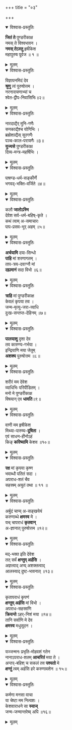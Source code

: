 +++
title = "०३"

+++

<details open><summary>विश्वास-प्रस्तुतिः</summary>

**जितं ते** पुण्डरीकाक्ष  
नमस् ते विश्वभावन ।  
**नमस् तेऽस्तु** हृषीकेश  
महापुरुष पूर्वज ॥ १ ॥
</details>

<details><summary>मूलम्</summary>

जितं ते पुण्डरीकाक्ष नमस्ते विश्वभावन  
नमस्तेऽस्तु हृषीकेश महापुरुषपूर्वज ॥१॥
</details>



<details open><summary>विश्वास-प्रस्तुतिः</summary>

विज्ञापनमिदं देव  
**श्रुणु** त्वं पुरुषोत्तम ।  
नरनारायणाभ्यां च  
श्वेत-द्वीप-निवासिभिः॥२॥
</details>

<details><summary>मूलम्</summary>

विज्ञापनमिदं देव श्रुणु त्वं पुरुषोत्तम ।  
नरनारायणाभ्याञ्च श्वेतद्वीपनिवासिभिः॥२॥
</details>


<details open><summary>विश्वास-प्रस्तुतिः</summary>

नारदाद्यैर् मुनि-गणैः  
सनकाद्यैश्च योगिभिः ।  
ब्रह्मेशाद्यैस् सुरगणैः  
पञ्च-काल-परायणैः ॥३॥  
**युज्यसे** पुण्डरीकाक्ष  
दिव्य-मन्त्र-महर्षिभिः ।
</details>

<details><summary>मूलम्</summary>

नारदाद्यैर्मुनिगणैस्सनकाद्यैश्च योगिभिः ।  
ब्रह्मेशाद्यैस्सुरगणैः पञ्चकालपरायणैः ॥३॥  
युज्यसे पुण्डरीकाक्ष दिव्यमन्त्रमहर्षिभिः ।
</details>


<details open><summary>विश्वास-प्रस्तुतिः</summary>

पाषण्ड-धर्म-सङ्कीर्णे  
भगवद्-भक्ति-वर्जिते ॥४॥
</details>

<details><summary>मूलम्</summary>

पाषण्डधर्मसङ्कीर्णे भगवद्भक्तिवर्जिते ॥४॥
</details>


<details open><summary>विश्वास-प्रस्तुतिः</summary>

कलौ **जातोऽस्मि**  
देवेश सर्व-धर्म-बहिष्-कृते ।  
कथं त्वाम् अ-समाचारः  
पाप-प्रसव-भूर् अहम् ॥५॥
</details>

<details><summary>मूलम्</summary>

कलौ जातोऽस्मि देवेश सर्वधर्मबहिष्कृते ।  
कथं त्वामसमाचारः पापप्रसवभूरहम् ॥५॥
</details>


<details open><summary>विश्वास-प्रस्तुतिः</summary>

**अर्चयामि** दया-सिन्धो  
**पाहि** मां शरणागतम् ।  
ताप-त्रय-दवाग्नौ मां  
**दह्यमानं** सदा विभो ॥६॥
</details>

<details><summary>मूलम्</summary>

अर्चयामि दयासिन्धो पाहि मां शरणागतम् ।  
तापत्रयदवाग्नौ मां दह्यमानं सदा विभो ॥६॥
</details>


<details open><summary>विश्वास-प्रस्तुतिः</summary>

**त्राहि** मां पुण्डरीकाक्ष  
केवलं कृपया तव ।  
जन्म-मृत्यु-जरा-व्याधि  
दुःख-सन्तप्त-देहिनम् ॥७॥
</details>

<details><summary>मूलम्</summary>

त्राहि मां पुण्डरीकाक्ष केवलं कृपया तव ।  
जन्ममृत्युजराव्याधि दुःखसन्तप्तदेहिनम् ॥७॥
</details>


<details open><summary>विश्वास-प्रस्तुतिः</summary>

**पालयाशु** दृशा देव  
तव कारुण्य-गर्भया ।  
इन्द्रियाणि मया जेतुम्  
**अशक्य** पुरुषोत्तम ॥८॥
</details>

<details><summary>मूलम्</summary>

पालयाशु दृशा देव तव कारुण्यगर्भया ।  
इन्द्रियाणि मया जेतुमशक्य पुरुषोत्तम ॥८॥
</details>


<details open><summary>विश्वास-प्रस्तुतिः</summary>

शरीरं मम देवेश  
व्याधिभिः परिपीडितम् ।  
मनो मे पुण्डरीकाक्ष  
विषयान् एव **धावति**॥९॥
</details>

<details><summary>मूलम्</summary>

शरीरं मम देवेश व्याधिभिः परिपीडितम् ।  
मनो मेपुण्डरीकाक्ष विषयानेव धावति॥९॥
</details>


<details open><summary>विश्वास-प्रस्तुतिः</summary>

वाणी मम हृषीकेश  
मिथ्या-पारुष्य-**दूषिता** ।  
एवं साधन-हीनोऽहं  
किङ् **करिष्यामि** केशव ॥१०॥
</details>

<details><summary>मूलम्</summary>

वाणीममहृषीकेशमिथ्यापारुष्यदूषिता ।  
एवंसाधनहीनोऽहं किङ्करिष्यामि केशव ॥१०॥
</details>


<details open><summary>विश्वास-प्रस्तुतिः</summary>

**रक्ष** मां कृपया कृष्ण  
भवाब्धौ पतितं सदा ।  
अपराध-शतं चैव  
सहस्रम् अयुतं तथा ॥ ११ ॥
</details>

<details><summary>मूलम्</summary>

रक्षमां कृपयाकृष्ण भवाब्धौपतितंसदा ।  
अपराधशतञ्चैव सहस्रमयुतं तथा ॥ ११ ॥
</details>


<details open><summary>विश्वास-प्रस्तुतिः</summary>

अर्बुदं चाप्य् अ-सङ्खयेयं  
करुणाब्धे **क्षमस्व** मे ।  
यच् चापराधं **कृतवान्**  
अ-ज्ञानात् पुरुषोत्तम ॥१२॥
</details>

<details><summary>मूलम्</summary>

अर्बुदञ्चाप्यसङ्खयेयं करुणाब्धे क्षमस्व मे ।  
यच्चापराधं कृतवानज्ञानात्पुरुषोत्तम ॥१२॥
</details>


<details open><summary>विश्वास-प्रस्तुतिः</summary>

मद्-भक्त इति देवेश  
तत् सर्वं **क्षन्तुम् अर्हसि** ।  
अज्ञत्वाद् अप्य् अशक्तत्वाद्  
आलस्याद् दुष्ट-भावनात् ॥१३॥
</details>

<details><summary>मूलम्</summary>

मद्भक्तइति देवेश तत्सर्वं क्षन्तुमर्हसि ।  
अज्ञत्वादप्यशक्तत्वादालस्याद्दुष्टभावनात् ॥१३॥
</details>


<details open><summary>विश्वास-प्रस्तुतिः</summary>

कृतापराधं कृपणं  
**क्षन्तुम् अर्हसि** मां विभो ।  
अपराध-सहस्राणि  
**क्रियन्ते** ऽहर्-निशं मया ॥१४॥  
तानि सर्वाणि मे देव  
**क्षमस्व** मधुसूदन ।  
</details>

<details><summary>मूलम्</summary>

कृतापराधं कृपणं क्षन्तुमर्हसि मांविभो ।  
अपराधसहस्राणि क्रियन्तेऽहर्निशम्मया ॥१४॥  
तानि सर्वाणि मे देव क्षमस्व मधुसूदन ।
</details>


<details open><summary>विश्वास-प्रस्तुतिः</summary>

यज्जन्मनः प्रभृति-मोहवशं गतेन  
नानाऽपराध-शतम् **आचरितं** मया ते ।  
अन्तर्-बहिश् च सकलं तव **पश्यतो** मे  
**क्षन्तुं** त्वम् अर्हसि हरे करुणावशेन ॥ १५॥
</details>

<details><summary>मूलम्</summary>

यज्जन्मनः प्रभृति मोहवशङ्गतेन नानाऽपराधशत माचरितं मया ते ।  
अन्तर्बहिश्च सकलं तव पश्यतो मे क्षन्तुं त्वमर्हसिहरे करुणावशेन ॥ १५॥
</details>


<details open><summary>विश्वास-प्रस्तुतिः</summary>

कर्मणा मनसा वाचा  
या चेष्टा मम नित्यशः ।  
केशवाराधने सा **स्याज्**  
जन्म-जन्मान्तरेष्व् अपि ॥१६॥
</details>

<details><summary>मूलम्</summary>

कर्मणा मनसा वाचा या चेष्टा मम नित्यशः ।  
केशवाराधने सा स्या जन्मजन्मान्तरेष्वपि ॥१६॥
</details>
